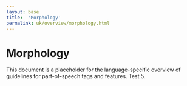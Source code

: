 ```yaml
---
layout: base
title:  'Morphology'
permalink: uk/overview/morphology.html
---
```


# Morphology

This document is a placeholder for the language-specific overview of
guidelines for part-of-speech tags and features.
Test 5.
